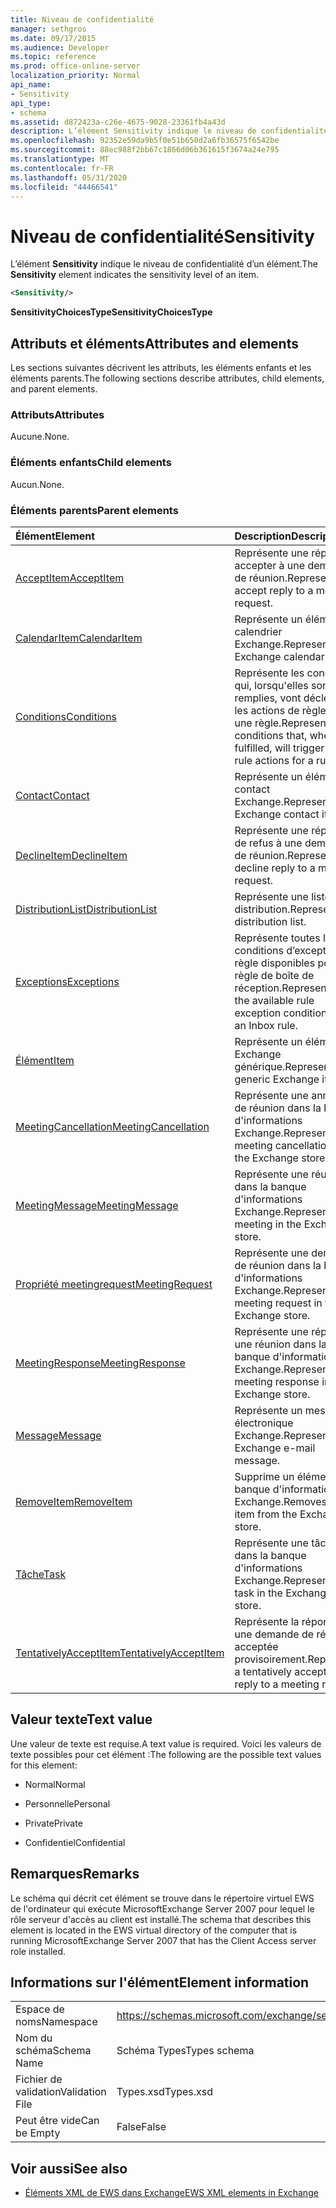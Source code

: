 ```yaml
---
title: Niveau de confidentialité
manager: sethgros
ms.date: 09/17/2015
ms.audience: Developer
ms.topic: reference
ms.prod: office-online-server
localization_priority: Normal
api_name:
- Sensitivity
api_type:
- schema
ms.assetid: d872423a-c26e-4675-9028-23361fb4a43d
description: L’élément Sensitivity indique le niveau de confidentialité d’un élément.
ms.openlocfilehash: 92352e59da9b5f0e51b650d2a6fb36575f6542be
ms.sourcegitcommit: 88ec988f2bb67c1866d06b361615f3674a24e795
ms.translationtype: MT
ms.contentlocale: fr-FR
ms.lasthandoff: 05/31/2020
ms.locfileid: "44466541"
---
```

# <a name="sensitivity"></a><span data-ttu-id="e74dd-103">Niveau de confidentialité</span><span class="sxs-lookup"><span data-stu-id="e74dd-103">Sensitivity</span></span>

<span data-ttu-id="e74dd-104">L’élément **Sensitivity** indique le niveau de confidentialité d’un élément.</span><span class="sxs-lookup"><span data-stu-id="e74dd-104">The **Sensitivity** element indicates the sensitivity level of an item.</span></span> 
  
```XML
<Sensitivity/>
```

 <span data-ttu-id="e74dd-105">**SensitivityChoicesType**</span><span class="sxs-lookup"><span data-stu-id="e74dd-105">**SensitivityChoicesType**</span></span>
## <a name="attributes-and-elements"></a><span data-ttu-id="e74dd-106">Attributs et éléments</span><span class="sxs-lookup"><span data-stu-id="e74dd-106">Attributes and elements</span></span>

<span data-ttu-id="e74dd-107">Les sections suivantes décrivent les attributs, les éléments enfants et les éléments parents.</span><span class="sxs-lookup"><span data-stu-id="e74dd-107">The following sections describe attributes, child elements, and parent elements.</span></span>
  
### <a name="attributes"></a><span data-ttu-id="e74dd-108">Attributs</span><span class="sxs-lookup"><span data-stu-id="e74dd-108">Attributes</span></span>

<span data-ttu-id="e74dd-109">Aucune.</span><span class="sxs-lookup"><span data-stu-id="e74dd-109">None.</span></span>
  
### <a name="child-elements"></a><span data-ttu-id="e74dd-110">Éléments enfants</span><span class="sxs-lookup"><span data-stu-id="e74dd-110">Child elements</span></span>

<span data-ttu-id="e74dd-111">Aucun.</span><span class="sxs-lookup"><span data-stu-id="e74dd-111">None.</span></span>
  
### <a name="parent-elements"></a><span data-ttu-id="e74dd-112">Éléments parents</span><span class="sxs-lookup"><span data-stu-id="e74dd-112">Parent elements</span></span>

|<span data-ttu-id="e74dd-113">**Élément**</span><span class="sxs-lookup"><span data-stu-id="e74dd-113">**Element**</span></span>|<span data-ttu-id="e74dd-114">**Description**</span><span class="sxs-lookup"><span data-stu-id="e74dd-114">**Description**</span></span>|
|:-----|:-----|
|[<span data-ttu-id="e74dd-115">AcceptItem</span><span class="sxs-lookup"><span data-stu-id="e74dd-115">AcceptItem</span></span>](acceptitem.md) <br/> |<span data-ttu-id="e74dd-116">Représente une réponse à accepter à une demande de réunion.</span><span class="sxs-lookup"><span data-stu-id="e74dd-116">Represents an accept reply to a meeting request.</span></span>  <br/> |
|[<span data-ttu-id="e74dd-117">CalendarItem</span><span class="sxs-lookup"><span data-stu-id="e74dd-117">CalendarItem</span></span>](calendaritem.md) <br/> |<span data-ttu-id="e74dd-118">Représente un élément de calendrier Exchange.</span><span class="sxs-lookup"><span data-stu-id="e74dd-118">Represents an Exchange calendar item.</span></span>  <br/> |
|[<span data-ttu-id="e74dd-119">Conditions</span><span class="sxs-lookup"><span data-stu-id="e74dd-119">Conditions</span></span>](conditions.md) <br/> |<span data-ttu-id="e74dd-120">Représente les conditions qui, lorsqu'elles sont remplies, vont déclencher les actions de règle pour une règle.</span><span class="sxs-lookup"><span data-stu-id="e74dd-120">Represents the conditions that, when fulfilled, will trigger the rule actions for a rule.</span></span>  <br/> |
|[<span data-ttu-id="e74dd-121">Contact</span><span class="sxs-lookup"><span data-stu-id="e74dd-121">Contact</span></span>](contact.md) <br/> |<span data-ttu-id="e74dd-122">Représente un élément de contact Exchange.</span><span class="sxs-lookup"><span data-stu-id="e74dd-122">Represents an Exchange contact item.</span></span>  <br/> |
|[<span data-ttu-id="e74dd-123">DeclineItem</span><span class="sxs-lookup"><span data-stu-id="e74dd-123">DeclineItem</span></span>](declineitem.md) <br/> |<span data-ttu-id="e74dd-124">Représente une réponse de refus à une demande de réunion.</span><span class="sxs-lookup"><span data-stu-id="e74dd-124">Represents a decline reply to a meeting request.</span></span>  <br/> |
|[<span data-ttu-id="e74dd-125">DistributionList</span><span class="sxs-lookup"><span data-stu-id="e74dd-125">DistributionList</span></span>](distributionlist.md) <br/> |<span data-ttu-id="e74dd-126">Représente une liste de distribution.</span><span class="sxs-lookup"><span data-stu-id="e74dd-126">Represents a distribution list.</span></span>  <br/> |
|[<span data-ttu-id="e74dd-127">Exceptions</span><span class="sxs-lookup"><span data-stu-id="e74dd-127">Exceptions</span></span>](exceptions.md) <br/> |<span data-ttu-id="e74dd-128">Représente toutes les conditions d’exception de règle disponibles pour une règle de boîte de réception.</span><span class="sxs-lookup"><span data-stu-id="e74dd-128">Represents all the available rule exception conditions for an Inbox rule.</span></span>  <br/> |
|[<span data-ttu-id="e74dd-129">Élément</span><span class="sxs-lookup"><span data-stu-id="e74dd-129">Item</span></span>](item.md) <br/> |<span data-ttu-id="e74dd-130">Représente un élément Exchange générique.</span><span class="sxs-lookup"><span data-stu-id="e74dd-130">Represents a generic Exchange item.</span></span>  <br/> |
|[<span data-ttu-id="e74dd-131">MeetingCancellation</span><span class="sxs-lookup"><span data-stu-id="e74dd-131">MeetingCancellation</span></span>](meetingcancellation.md) <br/> |<span data-ttu-id="e74dd-132">Représente une annulation de réunion dans la banque d'informations Exchange.</span><span class="sxs-lookup"><span data-stu-id="e74dd-132">Represents a meeting cancellation in the Exchange store.</span></span>  <br/> |
|[<span data-ttu-id="e74dd-133">MeetingMessage</span><span class="sxs-lookup"><span data-stu-id="e74dd-133">MeetingMessage</span></span>](meetingmessage.md) <br/> |<span data-ttu-id="e74dd-134">Représente une réunion dans la banque d'informations Exchange.</span><span class="sxs-lookup"><span data-stu-id="e74dd-134">Represents a meeting in the Exchange store.</span></span>  <br/> |
|[<span data-ttu-id="e74dd-135">Propriété meetingrequest</span><span class="sxs-lookup"><span data-stu-id="e74dd-135">MeetingRequest</span></span>](meetingrequest.md) <br/> |<span data-ttu-id="e74dd-136">Représente une demande de réunion dans la banque d'informations Exchange.</span><span class="sxs-lookup"><span data-stu-id="e74dd-136">Represents a meeting request in the Exchange store.</span></span>  <br/> |
|[<span data-ttu-id="e74dd-137">MeetingResponse</span><span class="sxs-lookup"><span data-stu-id="e74dd-137">MeetingResponse</span></span>](meetingresponse.md) <br/> |<span data-ttu-id="e74dd-138">Représente une réponse à une réunion dans la banque d'informations Exchange.</span><span class="sxs-lookup"><span data-stu-id="e74dd-138">Represents a meeting response in the Exchange store.</span></span>  <br/> |
|[<span data-ttu-id="e74dd-139">Message</span><span class="sxs-lookup"><span data-stu-id="e74dd-139">Message</span></span>](message-ex15websvcsotherref.md) <br/> |<span data-ttu-id="e74dd-140">Représente un message électronique Exchange.</span><span class="sxs-lookup"><span data-stu-id="e74dd-140">Represents an Exchange e-mail message.</span></span>  <br/> |
|[<span data-ttu-id="e74dd-141">RemoveItem</span><span class="sxs-lookup"><span data-stu-id="e74dd-141">RemoveItem</span></span>](removeitem.md) <br/> |<span data-ttu-id="e74dd-142">Supprime un élément de la banque d'informations Exchange.</span><span class="sxs-lookup"><span data-stu-id="e74dd-142">Removes an item from the Exchange store.</span></span>  <br/> |
|[<span data-ttu-id="e74dd-143">Tâche</span><span class="sxs-lookup"><span data-stu-id="e74dd-143">Task</span></span>](task.md) <br/> |<span data-ttu-id="e74dd-144">Représente une tâche dans la banque d'informations Exchange.</span><span class="sxs-lookup"><span data-stu-id="e74dd-144">Represents a task in the Exchange store.</span></span>  <br/> |
|[<span data-ttu-id="e74dd-145">TentativelyAcceptItem</span><span class="sxs-lookup"><span data-stu-id="e74dd-145">TentativelyAcceptItem</span></span>](tentativelyacceptitem.md) <br/> |<span data-ttu-id="e74dd-146">Représente la réponse à une demande de réunion acceptée provisoirement.</span><span class="sxs-lookup"><span data-stu-id="e74dd-146">Represents a tentatively accepted reply to a meeting request.</span></span>  <br/> |
   
## <a name="text-value"></a><span data-ttu-id="e74dd-147">Valeur texte</span><span class="sxs-lookup"><span data-stu-id="e74dd-147">Text value</span></span>

<span data-ttu-id="e74dd-148">Une valeur de texte est requise.</span><span class="sxs-lookup"><span data-stu-id="e74dd-148">A text value is required.</span></span> <span data-ttu-id="e74dd-149">Voici les valeurs de texte possibles pour cet élément :</span><span class="sxs-lookup"><span data-stu-id="e74dd-149">The following are the possible text values for this element:</span></span>
  
- <span data-ttu-id="e74dd-150">Normal</span><span class="sxs-lookup"><span data-stu-id="e74dd-150">Normal</span></span>
    
- <span data-ttu-id="e74dd-151">Personnelle</span><span class="sxs-lookup"><span data-stu-id="e74dd-151">Personal</span></span>
    
- <span data-ttu-id="e74dd-152">Private</span><span class="sxs-lookup"><span data-stu-id="e74dd-152">Private</span></span>
    
- <span data-ttu-id="e74dd-153">Confidentiel</span><span class="sxs-lookup"><span data-stu-id="e74dd-153">Confidential</span></span>
    
## <a name="remarks"></a><span data-ttu-id="e74dd-154">Remarques</span><span class="sxs-lookup"><span data-stu-id="e74dd-154">Remarks</span></span>

<span data-ttu-id="e74dd-155">Le schéma qui décrit cet élément se trouve dans le répertoire virtuel EWS de l'ordinateur qui exécute MicrosoftExchange Server 2007 pour lequel le rôle serveur d'accès au client est installé.</span><span class="sxs-lookup"><span data-stu-id="e74dd-155">The schema that describes this element is located in the EWS virtual directory of the computer that is running MicrosoftExchange Server 2007 that has the Client Access server role installed.</span></span>
  
## <a name="element-information"></a><span data-ttu-id="e74dd-156">Informations sur l'élément</span><span class="sxs-lookup"><span data-stu-id="e74dd-156">Element information</span></span>

|||
|:-----|:-----|
|<span data-ttu-id="e74dd-157">Espace de noms</span><span class="sxs-lookup"><span data-stu-id="e74dd-157">Namespace</span></span>  <br/> |https://schemas.microsoft.com/exchange/services/2006/types  <br/> |
|<span data-ttu-id="e74dd-158">Nom du schéma</span><span class="sxs-lookup"><span data-stu-id="e74dd-158">Schema Name</span></span>  <br/> |<span data-ttu-id="e74dd-159">Schéma Types</span><span class="sxs-lookup"><span data-stu-id="e74dd-159">Types schema</span></span>  <br/> |
|<span data-ttu-id="e74dd-160">Fichier de validation</span><span class="sxs-lookup"><span data-stu-id="e74dd-160">Validation File</span></span>  <br/> |<span data-ttu-id="e74dd-161">Types.xsd</span><span class="sxs-lookup"><span data-stu-id="e74dd-161">Types.xsd</span></span>  <br/> |
|<span data-ttu-id="e74dd-162">Peut être vide</span><span class="sxs-lookup"><span data-stu-id="e74dd-162">Can be Empty</span></span>  <br/> |<span data-ttu-id="e74dd-163">False</span><span class="sxs-lookup"><span data-stu-id="e74dd-163">False</span></span>  <br/> |
   
## <a name="see-also"></a><span data-ttu-id="e74dd-164">Voir aussi</span><span class="sxs-lookup"><span data-stu-id="e74dd-164">See also</span></span>



- [<span data-ttu-id="e74dd-165">Éléments XML de EWS dans Exchange</span><span class="sxs-lookup"><span data-stu-id="e74dd-165">EWS XML elements in Exchange</span></span>](ews-xml-elements-in-exchange.md)

